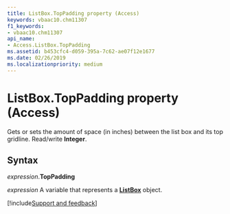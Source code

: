 ```yaml
---
title: ListBox.TopPadding property (Access)
keywords: vbaac10.chm11307
f1_keywords:
- vbaac10.chm11307
api_name:
- Access.ListBox.TopPadding
ms.assetid: b453cfc4-d059-395a-7c62-ae07f12e1677
ms.date: 02/26/2019
ms.localizationpriority: medium
---
```



# ListBox.TopPadding property (Access)

Gets or sets the amount of space (in inches) between the list box and its top gridline. Read/write **Integer**.


## Syntax

_expression_.**TopPadding**

_expression_ A variable that represents a **[ListBox](Access.ListBox.md)** object.




[!include[Support and feedback](~/includes/feedback-boilerplate.md)]